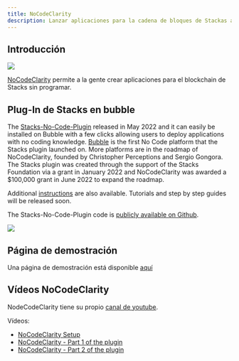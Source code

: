 ```yaml
---
title: NoCodeClarity
description: Lanzar aplicaciones para la cadena de bloques de Stackas a través de plataformas sin código como Bubble.
---
```


## Introducción

![](https://d1muf25xaso8hp.cloudfront.net/https%3A%2F%2Fs3.amazonaws.com%2Fappforest_uf%2Ff1653407713550x759333524803365600%2FLogo%2520of%2520NoCodeClarity.png?w=179&h=84&auto=compress&dpr=1&fit=max)

[NoCodeClarity](https://nocodeclarity.com) permite a la gente crear aplicaciones para el blockchain de Stacks sin programar.

## Plug-In de Stacks en bubble

The [Stacks-No-Code-Plugin](https://bubble.io/plugin/the-stacks-plug-in-1645467277638x949839693014368300) released in May 2022 and it can easily be installed on Bubble with a few clicks allowing users to deploy applications with no coding knowledge. [Bubble](https://bubble.io/blog/explaining-bubble-to-investors/) is the first No Code platform that the Stacks plugin launched on. More platforms are in the roadmap of NoCodeClarity, founded by Christopher Perceptions and Sergio Gongora. The Stacks plugin was created through the support of the Stacks Foundation via a grant in January 2022 and NoCodeClarity was awarded a $100,000 grant in June 2022 to expand the roadmap.

Additional [instructions](https://s3.amazonaws.com/appforest_uf/f1654202471526x991633667675927800/Instructions%20v2.docx.pdf) are also available. Tutorials and step by step guides will be released soon.

The Stacks-No-Code-Plugin code is [publicly available on Github](https://github.com/nocodeclarity/Stacks-No-Code-Plugin).

![](/img/bubble-stacks-plugin.png)

## Página de demostración

Una página de demostración está disponible [aquí](https://test-stacks-plugin.bubbleapps.io/version-test)

## Vídeos NoCodeClarity

NodeCodeClarity tiene su propio [canal de youtube](https://www.youtube.com/channel/UC9Ep0VQ-GQ-yDzt-wmIElRA).

Vídeos:

* [NoCodeClarity Setup](https://www.youtube.com/watch?v=WanXlpBGl0w)
* [NoCodeClarity - Part 1 of the plugin](https://www.youtube.com/watch?v=o6d3hrzNqVI&t=248s)
* [NoCodeClarity - Part 2 of the plugin](https://www.youtube.com/watch?v=0rzMdsrRg80)